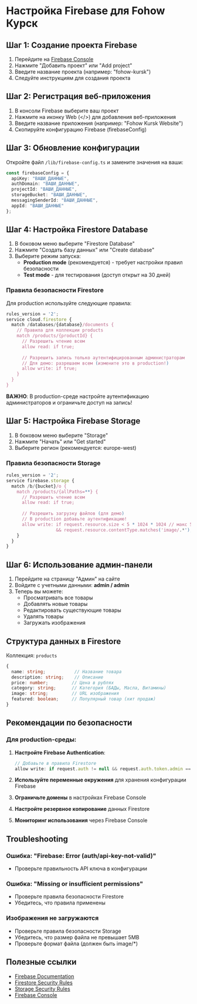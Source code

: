 # Настройка Firebase для Fohow Курск

## Шаг 1: Создание проекта Firebase

1. Перейдите на [Firebase Console](https://console.firebase.google.com/)
2. Нажмите "Добавить проект" или "Add project"
3. Введите название проекта (например: "fohow-kursk")
4. Следуйте инструкциям для создания проекта

## Шаг 2: Регистрация веб-приложения

1. В консоли Firebase выберите ваш проект
2. Нажмите на иконку Web (</>) для добавления веб-приложения
3. Введите название приложения (например: "Fohow Kursk Website")
4. Скопируйте конфигурацию Firebase (firebaseConfig)

## Шаг 3: Обновление конфигурации

Откройте файл `/lib/firebase-config.ts` и замените значения на ваши:

```typescript
const firebaseConfig = {
  apiKey: "ВАШИ_ДАННЫЕ",
  authDomain: "ВАШИ_ДАННЫЕ",
  projectId: "ВАШИ_ДАННЫЕ",
  storageBucket: "ВАШИ_ДАННЫЕ",
  messagingSenderId: "ВАШИ_ДАННЫЕ",
  appId: "ВАШИ_ДАННЫЕ"
};
```

## Шаг 4: Настройка Firestore Database

1. В боковом меню выберите "Firestore Database"
2. Нажмите "Создать базу данных" или "Create database"
3. Выберите режим запуска:
   - **Production mode** (рекомендуется) - требует настройки правил безопасности
   - **Test mode** - для тестирования (доступ открыт на 30 дней)

### Правила безопасности Firestore

Для production используйте следующие правила:

```javascript
rules_version = '2';
service cloud.firestore {
  match /databases/{database}/documents {
    // Правила для коллекции products
    match /products/{productId} {
      // Разрешить чтение всем
      allow read: if true;
      
      // Разрешить запись только аутентифицированным администраторам
      // Для демо: разрешаем всем (измените это в production!)
      allow write: if true;
    }
  }
}
```

**ВАЖНО**: В production-среде настройте аутентификацию администраторов и ограничьте доступ на запись!

## Шаг 5: Настройка Firebase Storage

1. В боковом меню выберите "Storage"
2. Нажмите "Начать" или "Get started"
3. Выберите регион (рекомендуется: europe-west)

### Правила безопасности Storage

```javascript
rules_version = '2';
service firebase.storage {
  match /b/{bucket}/o {
    match /products/{allPaths=**} {
      // Разрешить чтение всем
      allow read: if true;
      
      // Разрешить загрузку файлов (для демо)
      // В production добавьте аутентификацию!
      allow write: if request.resource.size < 5 * 1024 * 1024 // макс 5MB
                   && request.resource.contentType.matches('image/.*');
    }
  }
}
```

## Шаг 6: Использование админ-панели

1. Перейдите на страницу "Админ" на сайте
2. Войдите с учетными данными: **admin / admin**
3. Теперь вы можете:
   - Просматривать все товары
   - Добавлять новые товары
   - Редактировать существующие товары
   - Удалять товары
   - Загружать изображения

## Структура данных в Firestore

Коллекция: `products`

```typescript
{
  name: string;           // Название товара
  description: string;    // Описание
  price: number;         // Цена в рублях
  category: string;      // Категория (БАДы, Масла, Витамины)
  image: string;         // URL изображения
  featured: boolean;     // Популярный товар (хит продаж)
}
```

## Рекомендации по безопасности

### Для production-среды:

1. **Настройте Firebase Authentication**:
   ```typescript
   // Добавьте в правила Firestore
   allow write: if request.auth != null && request.auth.token.admin == true;
   ```

2. **Используйте переменные окружения** для хранения конфигурации Firebase

3. **Ограничьте домены** в настройках Firebase Console

4. **Настройте резервное копирование** данных Firestore

5. **Мониторинг использования** через Firebase Console

## Troubleshooting

### Ошибка: "Firebase: Error (auth/api-key-not-valid)"
- Проверьте правильность API ключа в конфигурации

### Ошибка: "Missing or insufficient permissions"
- Проверьте правила безопасности Firestore
- Убедитесь, что правила применены

### Изображения не загружаются
- Проверьте правила безопасности Storage
- Убедитесь, что размер файла не превышает 5MB
- Проверьте формат файла (должен быть image/*)

## Полезные ссылки

- [Firebase Documentation](https://firebase.google.com/docs)
- [Firestore Security Rules](https://firebase.google.com/docs/firestore/security/get-started)
- [Storage Security Rules](https://firebase.google.com/docs/storage/security)
- [Firebase Console](https://console.firebase.google.com/)
